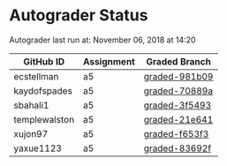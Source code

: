 # Autograder Status
Autograder last run at: November 06, 2018 at 14:20

| GitHub ID | Assignment | Graded Branch |
|-----------|------------|---------------|
| ecstellman | a5 | [graded-981b09](https://github.com/Fall2018COMP401-001/a5-ecstellman/tree/graded-981b09) | 
| kaydofspades | a5 | [graded-70889a](https://github.com/Fall2018COMP401-001/a5-kaydofspades/tree/graded-70889a) | 
| sbahali1 | a5 | [graded-3f5493](https://github.com/Fall2018COMP401-001/a5-sbahali1/tree/graded-3f5493) | 
| templewalston | a5 | [graded-21e641](https://github.com/Fall2018COMP401-001/a5-templewalston/tree/graded-21e641) | 
| xujon97 | a5 | [graded-f653f3](https://github.com/Fall2018COMP401-001/a5-xujon97/tree/graded-f653f3) | 
| yaxue1123 | a5 | [graded-83692f](https://github.com/Fall2018COMP401-001/a5-yaxue1123/tree/graded-83692f) | 
